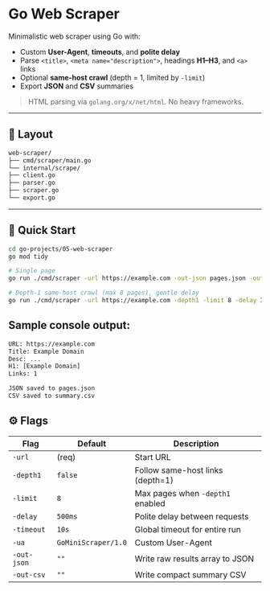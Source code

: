 # Go Web Scraper

Minimalistic web scraper using Go with:
- Custom **User-Agent**, **timeouts**, and **polite delay**
- Parse `<title>`, `<meta name="description">`, headings **H1–H3**, and `<a>` links
- Optional **same-host crawl** (depth = 1, limited by `-limit`)
- Export **JSON** and **CSV** summaries

> HTML parsing via `golang.org/x/net/html`. No heavy frameworks.

---

## 📁 Layout
```bash
web-scraper/
├── cmd/scraper/main.go
└── internal/scrape/
├── client.go
├── parser.go
├── scraper.go
└── export.go
```

---

## 🚀 Quick Start
```bash
cd go-projects/05-web-scraper
go mod tidy

# Single page
go run ./cmd/scraper -url https://example.com -out-json pages.json -out-csv summary.csv

# Depth-1 same-host crawl (max 8 pages), gentle delay
go run ./cmd/scraper -url https://example.com -depth1 -limit 8 -delay 300ms -out-json pages.json
```

## Sample console output:
```bash
URL: https://example.com
Title: Example Domain
Desc: ...
H1: [Example Domain]
Links: 1

JSON saved to pages.json
CSV saved to summary.csv
```

## ⚙️ Flags
| Flag        | Default             | Description                      |
| ----------- | ------------------- | -------------------------------- |
| `-url`      | (req)               | Start URL                        |
| `-depth1`   | `false`             | Follow same-host links (depth=1) |
| `-limit`    | `8`                 | Max pages when `-depth1` enabled |
| `-delay`    | `500ms`             | Polite delay between requests    |
| `-timeout`  | `10s`               | Global timeout for entire run    |
| `-ua`       | `GoMiniScraper/1.0` | Custom User-Agent                |
| `-out-json` | `""`                | Write raw results array to JSON  |
| `-out-csv`  | `""`                | Write compact summary CSV        |